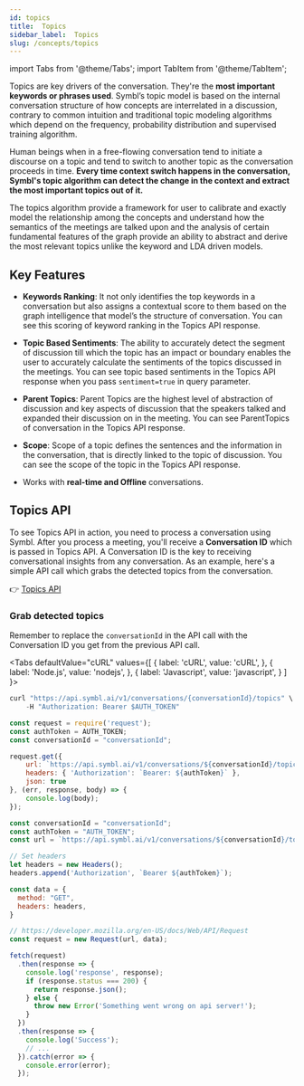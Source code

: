 ```yaml
---
id: topics
title:  Topics
sidebar_label:  Topics
slug: /concepts/topics
---
```


import Tabs from '@theme/Tabs';
import TabItem from '@theme/TabItem';

Topics are key drivers of the conversation. They're the **most important keywords or phrases used**. Symbl’s topic model is based on the internal conversation structure of how concepts are interrelated in a discussion, contrary to common intuition and traditional topic modeling algorithms which depend on the frequency, probability distribution and supervised training algorithm.

Human beings when in a free-flowing conversation tend to initiate a discourse on a topic and tend to switch to another topic as the conversation proceeds in time. **Every time context switch happens in the conversation, Symbl's topic algorithm can detect the change in the context and extract the most important topics out of it.**

The topics algorithm provide a framework for user to calibrate and exactly model the relationship among the concepts and understand how the semantics of the meetings are talked upon and the analysis of certain fundamental features of the graph provide an ability to abstract and derive the most relevant topics unlike the keyword and LDA driven models.


## Key Features

- **Keywords Ranking**: It not only identifies the top keywords in a conversation but also assigns a contextual score to them based on the graph intelligence that model’s the structure of conversation. You can see this scoring of keyword ranking in the Topics API response.

- **Topic Based Sentiments**: The ability to accurately detect the segment of discussion till which the topic has an impact or boundary enables the user to accurately calculate the sentiments of the topics discussed in the meetings. You can see topic based sentiments in the Topics API response when you pass `sentiment=true` in query parameter.

- **Parent Topics**: Parent Topics are the highest level of abstraction of discussion and key aspects of discussion that the speakers talked and expanded their discussion on in the meeting. You can see ParentTopics of conversation in the Topics API response.

- **Scope**: Scope of a topic defines the sentences and the information in the conversation, that is directly linked to the topic of discussion. You can see the scope of the topic in the Topics API response.

- Works with **real-time and Offline** conversations.


## Topics API

To see Topics API in action, you need to process a conversation using Symbl. After you process a meeting, you'll receive a **Conversation ID** which is passed in Topics API. A Conversation ID is the key to receiving conversational insights from any conversation. As an example, here's a simple API call which grabs the detected topics from the conversation.

👉 [Topics API](/docs/conversation-api/get-topics)

### Grab detected topics

Remember to replace the `conversationId` in the API call with the Conversation ID you get from the previous API call.

<Tabs
  defaultValue="cURL"
  values={[
    { label: 'cURL', value: 'cURL', },
    { label: 'Node.js', value: 'nodejs', },
    { label: 'Javascript', value: 'javascript', }
  ]
}>
<TabItem value="cURL">

```js
curl "https://api.symbl.ai/v1/conversations/{conversationId}/topics" \
    -H "Authorization: Bearer $AUTH_TOKEN"
```

</TabItem>

<TabItem value="nodejs">

```js
const request = require('request');
const authToken = AUTH_TOKEN;
const conversationId = "conversationId";

request.get({
    url: `https://api.symbl.ai/v1/conversations/${conversationId}/topics`,
    headers: { 'Authorization': `Bearer: ${authToken}` },
    json: true
}, (err, response, body) => {
    console.log(body);
});
```

</TabItem>
<TabItem value="javascript">

```js
const conversationId = "conversationId";
const authToken = "AUTH_TOKEN";
const url = `https://api.symbl.ai/v1/conversations/${conversationId}/topics`;

// Set headers
let headers = new Headers();
headers.append('Authorization', `Bearer ${authToken}`);

const data = {
  method: "GET",
  headers: headers,
}

// https://developer.mozilla.org/en-US/docs/Web/API/Request
const request = new Request(url, data);

fetch(request)
  .then(response => {
    console.log('response', response);
    if (response.status === 200) {
      return response.json();
    } else {
      throw new Error('Something went wrong on api server!');
    }
  })
  .then(response => {
    console.log('Success');
    // ...
  }).catch(error => {
    console.error(error);
  });
```
</TabItem>
</Tabs>

